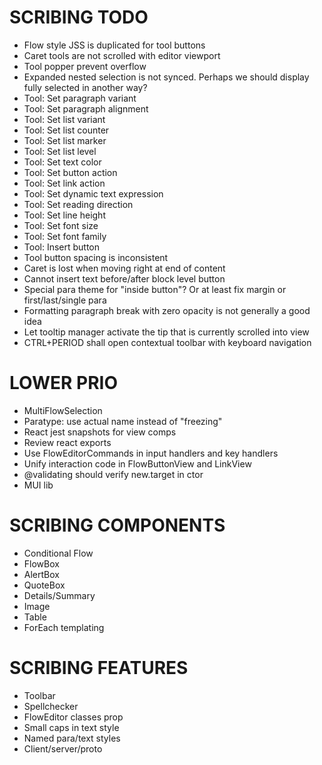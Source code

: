 SCRIBING TODO
=============
- Flow style JSS is duplicated for tool buttons
- Caret tools are not scrolled with editor viewport
- Tool popper prevent overflow
- Expanded nested selection is not synced. Perhaps we should display fully selected in another way?
- Tool: Set paragraph variant
- Tool: Set paragraph alignment
- Tool: Set list variant
- Tool: Set list counter
- Tool: Set list marker
- Tool: Set list level
- Tool: Set text color
- Tool: Set button action
- Tool: Set link action
- Tool: Set dynamic text expression
- Tool: Set reading direction
- Tool: Set line height
- Tool: Set font size
- Tool: Set font family
- Tool: Insert button
- Tool button spacing is inconsistent
- Caret is lost when moving right at end of content
- Cannot insert text before/after block level button
- Special para theme for "inside button"? Or at least fix margin or first/last/single para
- Formatting paragraph break with zero opacity is not generally a good idea
- Let tooltip manager activate the tip that is currently scrolled into view
- CTRL+PERIOD shall open contextual toolbar with keyboard navigation

LOWER PRIO
==========
- MultiFlowSelection
- Paratype: use actual name instead of "freezing"
- React jest snapshots for view comps
- Review react exports
- Use FlowEditorCommands in input handlers and key handlers
- Unify interaction code in FlowButtonView and LinkView
- @validating should verify new.target in ctor
- MUI lib

SCRIBING COMPONENTS
===================
- Conditional Flow
- FlowBox
- AlertBox
- QuoteBox
- Details/Summary
- Image
- Table
- ForEach templating


SCRIBING FEATURES
=================
- Toolbar
- Spellchecker
- FlowEditor classes prop
- Small caps in text style
- Named para/text styles
- Client/server/proto
